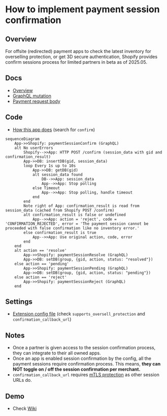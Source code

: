 # How to implement payment session confirmation


## Overview
For offsite (redirected) payment apps to check the latest inventory for overselling protection, or get 3D secure authentication, 
Shopify provides confirm sessions process for limited partners in beta as of 2025.05. 


## Docs
- [Overview](https://shopify.dev/docs/apps/build/payments/offsite/use-the-cli?framework=remix#explore-confirm-sessions-(closed-beta))
- [GraphQL mutation](https://shopify.dev/docs/api/payments-apps/unstable/mutations/paymentSessionConfirm)
- [Payment request body](https://shopify.dev/docs/apps/build/payments/request-reference#confirm-a-payment-3-d-secure-and-inventory-confirmation)


## Code
- [How this app does](../app.js) (search for `confirm`)


```mermaid
sequenceDiagram
    App->>Shopify: paymentSessionConfirm (GraphQL)
    alt No userErrors
        Shopify-->>App: HTTP POST /confirm (session_data with gid and confirmation_result)
        App->>DB: insertDB(gid, session_data)
        loop Every 1s up to 10s
            App->>DB: getDB(gid)
            alt session_data found
                DB-->>App: session_data
                App-->>App: Stop polling
            else Timeout
                App-->>App: Stop polling, handle timeout
            end
        end
        Note right of App: confirmation_result is read from session_data (cached from Shopify POST /confirm)
        alt confirmation_result is false or undefined
            App-->>App: action = 'reject', code = 'CONFIRMATION_REJECTED', error = 'The payment session cannot be proceeded with false confirmation like no inventory error.'
        else confirmation_result is true
            App-->>App: Use original action, code, error
        end
    end
    alt action == 'resolve'
        App->>Shopify: paymentSessionResolve (GraphQL)
        App->>DB: setDB(group, {gid, action, status: "resolved"})
    else action == 'pending'
        App->>Shopify: paymentSessionPending (GraphQL)
        App->>DB: setDB(group, {gid, action, status: "pending"})
    else action == 'reject'
        App->>Shopify: paymentSessionReject (GraphQL)
    end
```


## Settings
- [Extension config file](../extensions/my-test-pay-ext/shopify.extension.toml) (check `supports_oversell_protection` and `confirmation_callback_url`)


## Notes
- Once a partner is given access to the session confirmation process, they can integrate to their all owned apps.
- Once an app is enabled session confirmation by the config, all the payment sessions require confirmation process. This means, **they can NOT toggle on / off the session confirmation per merchant.**
- `confirmation_callback_url` requires [mTLS protection](https://shopify.dev/docs/apps/build/payments/considerations#mtls-configuration) as other session URLs do.


## Demo
- Check [Wiki](../../../wiki#overselling-protection)